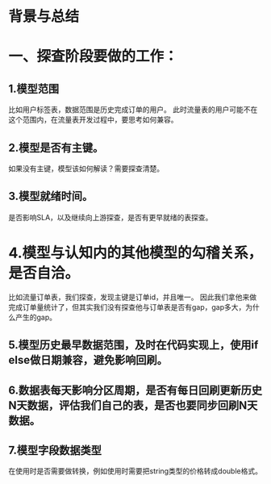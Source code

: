 # 背景与总结


# 一、探查阶段要做的工作：
## 1.模型范围
比如用户标签表，数据范围是历史完成订单的用户。
此时流量表的用户可能不在这个范围内，在流量表开发过程中，要思考如何兼容。
## 2.模型是否有主键。
如果没有主键，模型该如何解读？需要探查清楚。
## 3.模型就绪时间。
是否影响SLA，以及继续向上游探查，是否有更早就绪的表探查。
# 4.模型与认知内的其他模型的勾稽关系，是否自洽。
比如流量订单表，我们探查，发现主键是订单id，并且唯一。
因此我们拿他来做完成订单量统计了，但其实我们没有探查他与订单表是否有gap，gap多大，为什么产生的gap。
## 5.模型历史最早数据范围，及时在代码实现上，使用if else做日期兼容，避免影响回刷。
## 6.数据表每天影响分区周期，是否有每日回刷更新历史N天数据，评估我们自己的表，是否也要同步回刷N天数据。
## 7.模型字段数据类型
在使用时是否需要做转换，例如使用时需要把string类型的价格转成double格式。